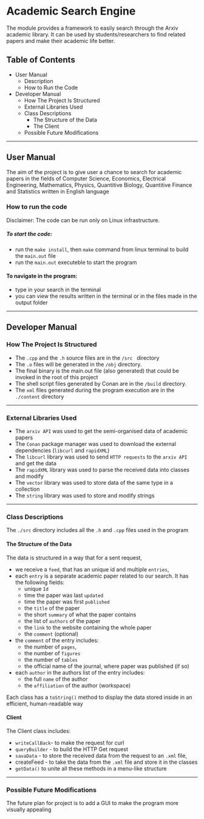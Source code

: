 # Academic Search Engine

The module provides a framework to easily search through the Arxiv academic library. It can be used by students/researchers to find related papers and make their academic life better.
## Table of Contents
- User Manual
    - Description
    - How to Run the Code
- Developer Manual
    - How The Project Is Structured
    - External Libraries Used
    - Class Descriptions
        - The Structure of the Data
        - The Client
    - Possible Future Modifications
    
---
## User Manual

The aim of the project is to give user a chance to search for academic papers in the fields of Computer Science, Economics, Electrical Engineering, Mathematics, Physics, Quantitive Biology, Quantitive Finance and Statistics written in English language

### How to run the code

Disclaimer: The code can be run only on Linux infrastructure.

##### To start the code:
- run the `make install`, then `make` command from linux terminal to build the `main.out` file
- run the `main.out` executeble to start the program

#### To navigate in the program:
- type in your search in the terminal
- you can view the results written in the terminal or in the files made in the output folder
---
## Developer Manual

### How The Project Is Structured

- The `.cpp` and the `.h` source files are in the `/src ` directory
- The `.o` files will be generated in the `/obj` directory.
- The final binary is the main.out file (also generated) that could be invoked in the root of this project 
- The shell script files generated by Conan are in the `/build` directory.
- The `xml` files generated during the program execution are in the `./content` directory 
---
### External Libraries Used

- The `arxiv API` was used to get the semi-organised data of academic papers
- The `Conan` package manager was used to download the external dependencies (`libcurl` and `rapidXML`)
- The `libcurl` library was used to send `HTTP requests` to the `arxiv API` and get the data
- The `rapidXML` library was used to parse the received data into classes and modify
- The `vector` library was used to store data of the same type in a collection
- The `string` library was used to store and modify strings
---
### Class Descriptions
The `./src` directory includes all the `.h` and `.cpp` files used in the program

#### The Structure of the Data
The data is structured in a way that for a sent request,
- we receive a `feed`, that has an unique id and multiple `entries`,
- each `entry` is a separate academic paper related to our search. It has the following fields:
     - unique `Id`
     - time the paper was last `updated`
     - time the paper was first `published`
     - the `title` of the paper
     - the short `summary` of what the paper contains
     - the list of `authors` of the paper
     - the `link` to the website containing the whole paper
     - the `comment` (optional)
- the `comment` of the entry includes:
    - the number of `pages`,
    - the number of `figures`
    - the number of `tables`
    - the official name of the journal, where paper was published (if so)
- each `author` in the authors list of the entry includes:
    - the full `name` of the author
    - the `affiliation` of the author (workspace)

Each class has a `toString()` method to display the data stored inside in an efficient, human-readable way

#### Client
 The Client class includes:
-  `writeCallBack`- to make the request for curl
- `queryBuilder` - to build the HTTP Get request
-  `savaData` - to store the received data from the request to an `.xml` file,
- createFeed - to take the data from the `.xml` file and store it in the classes
- `getData()` to unite all these methods in a menu-like structure
---
### Possible Future Modifications
The future plan for project is to add a GUI to make the program more visually appealing